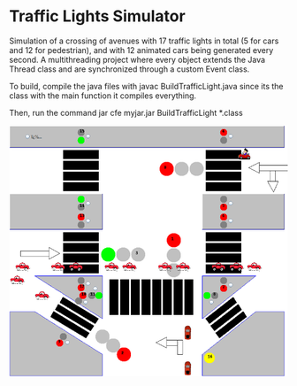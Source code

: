 # Traffic Lights Simulator 

Simulation of a crossing of avenues with 17 traffic lights in total (5 for cars and 12 for pedestrian),
and with 12 animated cars being generated every second. A multithreading project where every object extends
the Java Thread class and are synchronized through a custom Event class.

To build, compile the java files with
javac BuildTrafficLight.java
since its the class with the main function it compiles everything.

Then, run the command
jar cfe myjar.jar BuildTrafficLight *.class

![Traffic Lights Simulator](/Images/running.PNG "Traffic Lights Simulator")

